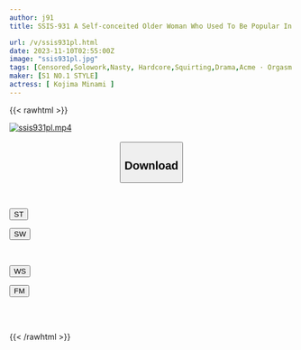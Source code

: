 ```yaml
---
author: j91
title: SSIS-931 A Self-conceited Older Woman Who Used To Be Popular In The Past Is Now Made To Cum To Death By A Dowdy Middle-aged Man And Is Dumped, A Humiliating Late Matchmaking Date Minami Kojima

url: /v/ssis931pl.html
date: 2023-11-10T02:55:00Z
image: "ssis931pl.jpg"
tags: [Censored,Solowork,Nasty, Hardcore,Squirting,Drama,Acme · Orgasm	 ]
maker: [S1 NO.1 STYLE]
actress: [ Kojima Minami ]
---
```



{{< rawhtml >}}

<div class="video" data-videoid="lrPgwVJQ7XTO7X">
    <a href="javascript:;">
        <img src="https://my.j91.asia/v/ssis931pl.jpg" width="WIDTH" height="HEIGHT" alt="ssis931pl.mp4" loading="lazy">
    </a>
</div>

<script type="text/javascript" src="https://j91.asia/asset/on-demand-st.js"></script>

<br>
  <link rel="stylesheet" href="https://j91.asia/asset/bs5.css">
  
  <center>
  <button class="btn btn-primary" type="button" data-bs-toggle="collapse" data-bs-target=".multi-collapse" aria-expanded="false" aria-controls="multiCollapseExample1 multiCollapseExample2"><h2>Download</h2></button></center>
</p>
<div class="row">
  <div class="col">
    <div class="collapse multi-collapse" id="multiCollapseExample1">
      <div class="card card-body">
	      	      <br>
<div class="buttons">  
<p><a href="https://streamtape.to/v/lrPgwVJQ7XTO7X" target="_blank"><button class="btn-hover color-3"><i class="fa fa-download"></i> ST</button></a></p>
<p><a href="https://sfastwish.com/fp9059o2jz0a" target="_blank"><button class="btn-hover color-2"><i class="fa fa-download"></i> SW</button></a></p></div>
    </div>
  </div>
</div>
  <div class="col">
    <div class="collapse multi-collapse" id="multiCollapseExample2">
      <div class="card card-body">
	      <br>
<div class="buttons">
<p><a href="javascript:;" target="_blank"><button class="btn-hover color-9"><i class="fa fa-download"></i> WS</button></a></p>
<p><a href="javascript:;" target="_blank"><button class="btn-hover color-8"><i class="fa fa-download"></i> FM</button></a></p></div>
<br><br>
      </div>
    </div>
  </div>
</div>

{{< /rawhtml >}}
